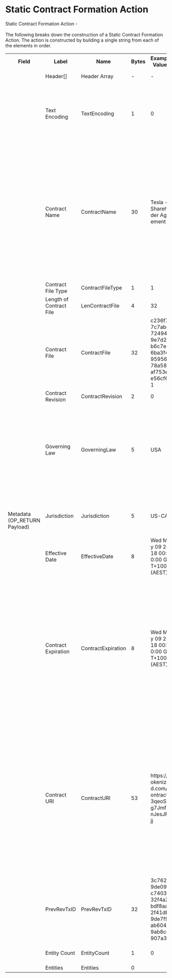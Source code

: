 
<html>
    <head>
        <link rel="stylesheet" href="css/style.css">
        <H1>Static Contract Formation Action</H1>
        <p>
        Static Contract Formation Action - <br><br>
        The following breaks down the construction of a Static Contract Formation Action. The action is constructed by building a single string from each of the elements in order.
        </p>
    </head>
    <div class="ritz grid-container" dir="ltr">
        <body>
            <table class="waffle" cellspacing="0" cellpadding="0" table-layout=fixed width=100%>
                 <tr style='height:19px;'>
                    <th style="width:6%" class="s0">Field</th>
                       <th style="width:9%" class="s1">Label</th>
                    <th style="width:9%" class="s1">Name</th>
                    <th style="width:2%" class="s1">Bytes</th>
                    <th style="width:29%" class="s1">Example Values</th>
                    <th style="width:26%" class="s1">Comments</th>
                    <th style="width:5%" class="s1">Data Type</th>
                    <th style="width:14%" class="s2">Amendment Restrictions</th>
                </tr>
                <tr>
                    <td class="s5" rowspan="15">Metadata (OP_RETURN Payload)</td>
                    <td class="c6">Header[]</td>
                    <td class="c6">Header Array</td>
                    <td class="c6">-</td>
                    <td class="c6">-</td>
                    <td class="c6">Common header data for all messages</td>
                    <td class="c6">Header</td>
                    <td class="c7"></td>
                </tr>
                    <tr>
                    <td class="c10">Text Encoding</td>
                    <td class="c10">TextEncoding</td>
                    <td class="c10">1</td>
                    <td class="c10" style="word-break:break-all">0</td>
                    <td class="c10"> 0 = ASCII, 1 = UTF-8, 2 = UTF-16, 3 = Unicode.  Encoding applies to all 'text' data types. All 'string' types will always be encoded with ASCII.  Where string is selected, all fields will be ASCII.</td>
                    <td class="c10">uint8</td>
                    <td class="c11">Can be changed by Issuer or Operator at their discretion.</td>
                </tr>                <tr>
                    <td class="c10">Contract Name</td>
                    <td class="c10">ContractName</td>
                    <td class="c10">30</td>
                    <td class="c10" style="word-break:break-all">Tesla - Shareholder Agreement</td>
                    <td class="c10">Length 0-255 bytes. Can be any unique identifying string, including human readable names for branding/vanity purposes.   [Contract identifier (instance) is the bitcoin public key hash address. If the Public Address is lost, then the issuer will have to reissue the entire contract, Asset definition and tokens with the new public address.]. Smart contracts can be branded and specialized to suit any terms and conditions.</td>
                    <td class="c10">nvarchar8</td>
                    <td class="c11"></td>
                </tr>                <tr>
                    <td class="c10">Contract File Type</td>
                    <td class="c10">ContractFileType</td>
                    <td class="c10">1</td>
                    <td class="c10" style="word-break:break-all">1</td>
                    <td class="c10">1 - SHA-256 Hash, 2 - Markdown file</td>
                    <td class="c10">uint8</td>
                    <td class="c11"></td>
                </tr>                <tr>
                    <td class="c10">Length of Contract File</td>
                    <td class="c10">LenContractFile</td>
                    <td class="c10">4</td>
                    <td class="c10" style="word-break:break-all">32</td>
                    <td class="c10">Max size is the max transaction size - other data in the txn.  </td>
                    <td class="c10">uint32</td>
                    <td class="c11"></td>
                </tr>                <tr>
                    <td class="c10">Contract File</td>
                    <td class="c10">ContractFile</td>
                    <td class="c10">32</td>
                    <td class="c10" style="word-break:break-all">c236f77c7abd7249489e7d2bb6c7e46ba3f4095956e78a584af753ece56cf6d1</td>
                    <td class="c10">SHA-256 hash of the Contract file specific to the smart contract and relevant Assets.  Legal and technical information. (eg. pdf)</td>
                    <td class="c10">string</td>
                    <td class="c11"></td>
                </tr>                <tr>
                    <td class="c10">Contract Revision</td>
                    <td class="c10">ContractRevision</td>
                    <td class="c10">2</td>
                    <td class="c10" style="word-break:break-all">0</td>
                    <td class="c10">Counter 0 - 65,535</td>
                    <td class="c10">uint16</td>
                    <td class="c11"></td>
                </tr>                <tr>
                    <td class="c10">Governing Law</td>
                    <td class="c10">GoverningLaw</td>
                    <td class="c10">5</td>
                    <td class="c10" style="word-break:break-all">USA</td>
                    <td class="c10">5 Letter Code to Identify which governing law the contract will adhere to.  Disputes are to be settled by this law in the jurisdiction specified below. Private dispute resolution organizations can be used as well.  A custom code just needs to be defined.</td>
                    <td class="c10">string</td>
                    <td class="c11"></td>
                </tr>                <tr>
                    <td class="c10">Jurisdiction</td>
                    <td class="c10">Jurisdiction</td>
                    <td class="c10">5</td>
                    <td class="c10" style="word-break:break-all">US-CA</td>
                    <td class="c10">Legal proceedings/arbitration will take place using the specified Governing Law in this location.</td>
                    <td class="c10">string</td>
                    <td class="c11"></td>
                </tr>                <tr>
                    <td class="c10">Effective Date</td>
                    <td class="c10">EffectiveDate</td>
                    <td class="c10">8</td>
                    <td class="c10" style="word-break:break-all">Wed May 09 2018 00:00:00 GMT+1000 (AEST)</td>
                    <td class="c10">Start date of the contract.</td>
                    <td class="c10">time</td>
                    <td class="c11"></td>
                </tr>                <tr>
                    <td class="c10">Contract Expiration</td>
                    <td class="c10">ContractExpiration</td>
                    <td class="c10">8</td>
                    <td class="c10" style="word-break:break-all">Wed May 09 2018 00:00:00 GMT+1000 (AEST)</td>
                    <td class="c10">All actions related to the contract will cease to work after this timestamp. The smart contract will stop running.  This will allow many token use cases to be able to calculate smart contract running costs. Eg. an issuer is creating tickets for an event on the 5th of June 2018.  The smart contract will facilitate exchange and send transactions up until the 6th of June.  Wallets can use this to forget tokens that are no longer valid - or at least store them in an 'Expired' folder.</td>
                    <td class="c10">time</td>
                    <td class="c11"></td>
                </tr>                <tr>
                    <td class="c10">Contract URI</td>
                    <td class="c10">ContractURI</td>
                    <td class="c10">53</td>
                    <td class="c10" style="word-break:break-all">https://tokenized.com/Contract/3qeoSCg7JmfSnJesJFojj</td>
                    <td class="c10">Length 0-255 bytes. Points to an information page that also has a copy of the Contract.  Anyone can go to the website to have a look at the price/token, information about the Issuer (company), information about the Asset, legal information, etc.  There will also be a way for Token Owners to vote on this page and contact details with the Issuer/tokenized companies. Could be a IPv6/IPv4, an IPFS address (hash) or txn-id for on chain information or even a public address (DNS).</td>
                    <td class="c10">nvarchar8</td>
                    <td class="c11"></td>
                </tr>                <tr>
                    <td class="c10">PrevRevTxID</td>
                    <td class="c10">PrevRevTxID</td>
                    <td class="c10">32</td>
                    <td class="c10" style="word-break:break-all">3c762af9de09dc7403132f4a21bdf8aa02f41db9de7f9dab60409ab8cc907a3f</td>
                    <td class="c10">The Tx-ID of the previous contract revision.</td>
                    <td class="c10">string</td>
                    <td class="c11"></td>
                </tr>                <tr>
                    <td class="c10">Entity Count</td>
                    <td class="c10">EntityCount</td>
                    <td class="c10">1</td>
                    <td class="c10" style="word-break:break-all">0</td>
                    <td class="c10">Number of entities involved in the contract as contracting parties.</td>
                    <td class="c10">uint8</td>
                    <td class="c11"></td>
                </tr>                <tr>
                    <td class="c10">Entities</td>
                    <td class="c10">Entities</td>
                    <td class="c10">0</td>
                    <td class="c10" style="word-break:break-all"></td>
                    <td class="c10"></td>
                    <td class="c10">Entity[]</td>
                    <td class="c11"></td>
                </tr>
            </table>
        </body>
    </div>
</html>